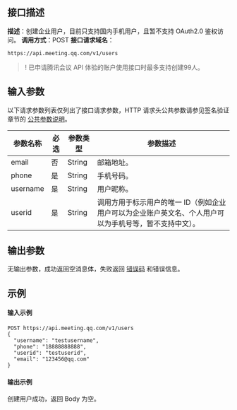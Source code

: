 ## 接口描述
**描述**：创建企业用户，目前只支持国内手机用户，且暂不支持 OAuth2.0 鉴权访问。
**调用方式**：POST
**接口请求域名**：
```Plaintext
https://api.meeting.qq.com/v1/users
```
>! 已申请腾讯会议 API 体验的账户使用接口时最多支持创建99人。




## 输入参数

以下请求参数列表仅列出了接口请求参数，HTTP 请求头公共参数请参见签名验证章节的 [公共参数说明](https://cloud.tencent.com/document/product/1095/42413#.E5.85.AC.E5.85.B1.E5.8F.82.E6.95.B0)。

| 参数名称   | 必选 | 参数类型 | 参数描述 |
| ---------- | ---- | -------- | -------- |
| email      | 否  | String   | 邮箱地址。 |
| phone      | 是   | String   | 手机号码。 |
| username   | 是   | String   | 用户昵称。 |
| userid   | 是   | String   | 	调用方用于标示用户的唯一 ID（例如企业用户可以为企业账户英文名、个人用户可以为手机号等，暂不支持中文）。  |


## 输出参数
无输出参数，成功返回空消息体，失败返回 [错误码](https://cloud.tencent.com/document/product/1095/43704) 和错误信息。



## 示例

#### 输入示例
```plaintext
POST https://api.meeting.qq.com/v1/users
{
  "username": "testusername",
  "phone": "18888888888",
  "userid": "testuserid",
  "email": "123456@qq.com"
}
```



#### 输出示例
创建用户成功，返回 Body 为空。
